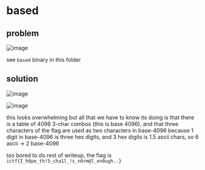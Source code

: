 # based

## problem

![image](https://github.com/quasar098/ctf-writeups/assets/70716985/6af6d8dd-a568-4af0-8dfc-d72d76280832)

see `based` binary in this folder

## solution

![image](https://github.com/quasar098/ctf-writeups/assets/70716985/67033bc8-c24c-4eb7-8355-053b146eea14)

![image](https://github.com/quasar098/ctf-writeups/assets/70716985/08836a37-5ea2-4e04-ab05-708236d309d9)

this looks overwhelming but all that we have to know its doing is that there is a table of 4096 3-char combos (this is base 4096), 
and that three characters of the flag are used as two characters in base-4096 because 1 digit in base-4096 is three hex digits, and 3 hex digits is 1.5 ascii chars, so 6 ascii -> 2 base-4096

too bored to do rest of writeup, the flag is `ictf{I_h0pe_th!5_cha1l_!s_n0rm@l_en0ugh..}`
